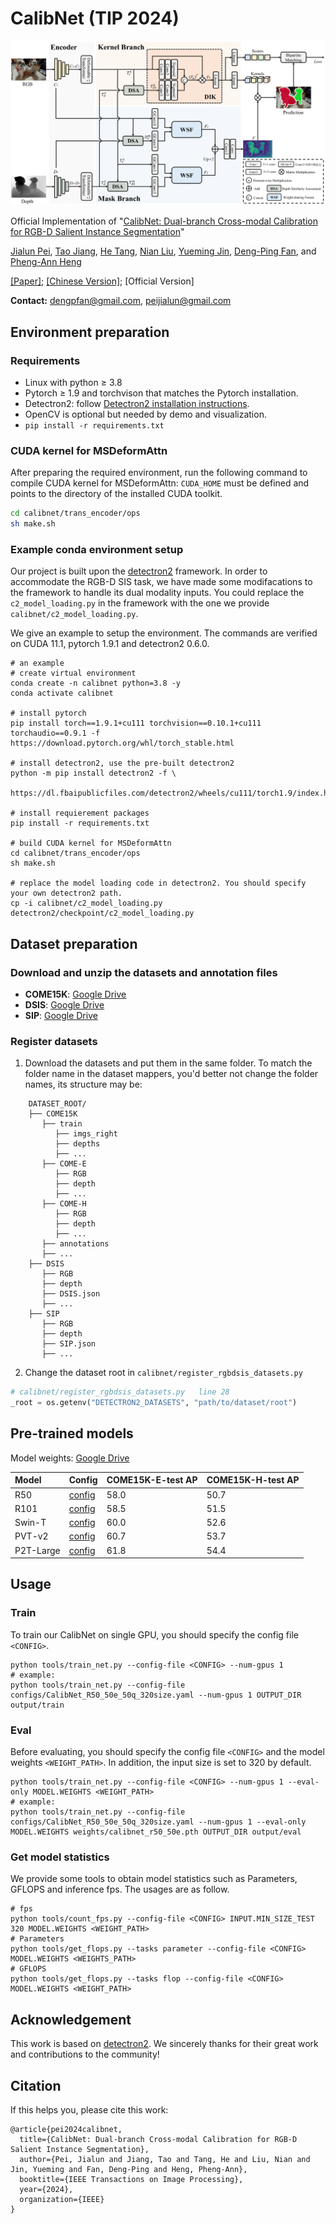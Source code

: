 # CalibNet (TIP 2024)
![CalibNet](assets/pipeline.png)

Official Implementation of "[CalibNet: Dual-branch Cross-modal Calibration for RGB-D Salient Instance Segmentation](https://arxiv.org/pdf/2307.08098)"

[Jialun Pei](https://scholar.google.com/citations?user=1lPivLsAAAAJ&hl=en), [Tao Jiang](https://github.com/Jtao0818), [He Tang](https://scholar.google.com/citations?hl=en&user=70XLFUsAAAAJ), [Nian Liu](https://scholar.google.com/citations?user=ZSilWs4AAAAJ&hl=zh-CN), [Yueming Jin](https://yuemingjin.github.io/), [Deng-Ping Fan](https://dengpingfan.github.io/), and [Pheng-Ann Heng](https://scholar.google.com/citations?user=OFdytjoAAAAJ&hl=zh-CN)

[[Paper]](https://arxiv.org/abs/2207.02255); [[Chinese Version]](); [Official Version]

**Contact:** dengpfan@gmail.com, peijialun@gmail.com

## Environment preparation

### Requirements
- Linux with python ≥ 3.8
- Pytorch ≥ 1.9 and torchvison that matches the Pytorch installation.
- Detectron2: follow [Detectron2 installation instructions](https://detectron2.readthedocs.io/tutorials/install.html).
- OpenCV is optional but needed by demo and visualization.
- `pip install -r requirements.txt`

### CUDA kernel for MSDeformAttn
After preparing the required environment, run the following command to compile CUDA kernel for MSDeformAttn:
`CUDA_HOME` must be defined and points to the directory of the installed CUDA toolkit.
```bash
cd calibnet/trans_encoder/ops
sh make.sh
```

### Example conda environment setup
Our project is built upon the [detectron2](https://github.com/facebookresearch/detectron2) framework. In order to accommodate the RGB-D SIS task, we have made some modifacations to the framework to handle its dual modality inputs. You could replace the `c2_model_loading.py` in the framework with the one we provide `calibnet/c2_model_loading.py`.

We give an example to setup the environment. The commands are verified on CUDA 11.1, pytorch 1.9.1 and detectron2 0.6.0.
```shell
# an example
# create virtual environment
conda create -n calibnet python=3.8 -y
conda activate calibnet

# install pytorch
pip install torch==1.9.1+cu111 torchvision==0.10.1+cu111 torchaudio==0.9.1 -f https://download.pytorch.org/whl/torch_stable.html

# install detectron2, use the pre-built detectron2
python -m pip install detectron2 -f \
  https://dl.fbaipublicfiles.com/detectron2/wheels/cu111/torch1.9/index.html

# install requierement packages
pip install -r requirements.txt

# build CUDA kernel for MSDeformAttn
cd calibnet/trans_encoder/ops
sh make.sh

# replace the model loading code in detectron2. You should specify your own detectron2 path.
cp -i calibnet/c2_model_loading.py detectron2/checkpoint/c2_model_loading.py
```                                      

## Dataset preparation

### Download and unzip the datasets and annotation files

- **COME15K**: [Google Drive](https://drive.google.com/file/d/15UdZBdtmwxq7PiCHUpkMgnUxbLF1p_O5/view?usp=drive_link)
- **DSIS**: [Google Drive](https://drive.google.com/file/d/1zqWo6vSB4ARJqu49PqoyKatj9xxolsPp/view?usp=drive_link)
- **SIP**: [Google Drive](https://drive.google.com/file/d/1ebNjyrS28vEXDGawxHxVFNNxz3XLBqrT/view?usp=drive_link)

### Register datasets

1. Download the datasets and put them in the same folder. To match the folder name in the dataset mappers, you'd better not change the folder names, its structure may be:

```
    DATASET_ROOT/
    ├── COME15K
       ├── train
          ├── imgs_right
          ├── depths
          ├── ...
       ├── COME-E
          ├── RGB
          ├── depth
          ├── ...
       ├── COME-H
          ├── RGB
          ├── depth
          ├── ...
       ├── annotations
       ├── ...
    ├── DSIS
       ├── RGB
       ├── depth
       ├── DSIS.json
       ├── ...
    ├── SIP
       ├── RGB
       ├── depth
       ├── SIP.json
       ├── ...
```

2. Change the dataset root in `calibnet/register_rgbdsis_datasets.py`

```python
# calibnet/register_rgbdsis_datasets.py   line 28
_root = os.getenv("DETECTRON2_DATASETS", "path/to/dataset/root")
```

## Pre-trained models
Model weights: [Google Drive](https://drive.google.com/drive/folders/19n_Sb6Y4C9uzsqyX6OhkzN6XAjI1iOLI?usp=drive_link)

| Model     | Config                                                    | COME15K-E-test AP  | COME15K-H-test AP  | 
| :-------- | :---------------------------------------------------------| :----------------- | :----------------- | 
| R50       | [config](configs/CalibNet_R50_50e_50q_320size.yaml)       | 58.0               | 50.7               | 
| R101      | [config](configs/CalibNet_R101_50e_50q_320size.yaml)      | 58.5               | 51.5               | 
| Swin-T    | [config](configs/CalibNet_SwinT_50e_50q_320size.yaml)     | 60.0               | 52.6               | 
| PVT-v2    | [config](configs/CalibNet_PVT_50e_50q_320size.yaml)       | 60.7               | 53.7               | 
| P2T-Large | [config](configs/CalibNet_P2T_large_50e_50q_320size.yaml) | 61.8               | 54.4               |

## Usage

### Train
To train our CalibNet on single GPU, you should specify the config file `<CONFIG>`.
```shell
python tools/train_net.py --config-file <CONFIG> --num-gpus 1
# example:
python tools/train_net.py --config-file configs/CalibNet_R50_50e_50q_320size.yaml --num-gpus 1 OUTPUT_DIR output/train
```

### Eval

Before evaluating, you should specify the config file `<CONFIG>` and the model weights `<WEIGHT_PATH>`. In addition, the input size is set to 320 by default.

```shell
python tools/train_net.py --config-file <CONFIG> --num-gpus 1 --eval-only MODEL.WEIGHTS <WEIGHT_PATH>
# example:
python tools/train_net.py --config-file configs/CalibNet_R50_50e_50q_320size.yaml --num-gpus 1 --eval-only MODEL.WEIGHTS weights/calibnet_r50_50e.pth OUTPUT_DIR output/eval
```

### Get model statistics

We provide some tools to obtain model statistics such as Parameters, GFLOPS and inference fps. The usages are as follow.


```shell
# fps
python tools/count_fps.py --config-file <CONFIG> INPUT.MIN_SIZE_TEST 320 MODEL.WEIGHTS <WEIGHT_PATH>
# Parameters
python tools/get_flops.py --tasks parameter --config-file <CONFIG> MODEL.WEIGHTS <WEIGHTS_PATH>
# GFLOPS
python tools/get_flops.py --tasks flop --config-file <CONFIG> MODEL.WEIGHTS <WEIGHT_PATH>
```

## Acknowledgement

This work is based on [detectron2](https://github.com/facebookresearch/detectron2). We sincerely thanks for their great work and contributions to the community!

## Citation

If this helps you, please cite this work:

```
@article{pei2024calibnet,
  title={CalibNet: Dual-branch Cross-modal Calibration for RGB-D Salient Instance Segmentation},
  author={Pei, Jialun and Jiang, Tao and Tang, He and Liu, Nian and Jin, Yueming and Fan, Deng-Ping and Heng, Pheng-Ann},
  booktitle={IEEE Transactions on Image Processing},
  year={2024},
  organization={IEEE}
}
```